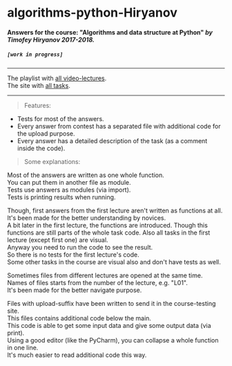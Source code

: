 # algorithms-python-Hiryanov
#### Answers for the course: "Algorithms and data structure at Python" _____by Timofey Hiryanov 2017-2018._____
##### `[work in progress]`
***
The playlist with [all video-lectures](https://www.youtube.com/watch?v=KdZ4HF1SrFs&list=PLRDzFCPr95fK7tr47883DFUbm4GeOjjc0).  
The site with [all tasks](http://judge.mipt.ru/mipt_cs_on_python3/).
***
>Features:
- Tests for most of the answers.
- Every answer from contest has a separated file with additional code for the upload purpose.
- Every answer has a detailed description of the task (as a comment inside the code).

>Some explanations:

Most of the answers are written as one whole function.  
You can put them in another file as module.  
Tests use answers as modules (via import).  
Tests is printing results when running.

Though, first answers from the first lecture aren't written as functions at all.  
It's been made for the better understanding by novices.  
A bit later in the first lecture, the functions are introduced.
Though this functions are still parts of the whole task code.
Also all tasks in the first lecture (except first one) are visual.  
Anyway you need to run the code to see the result.  
So there is no tests for the first lecture's code.  
Some other tasks in the course are visual also and don't have tests as well.

Sometimes files from different lectures are opened at the same time.  
Names of files starts from the number of the lecture, e.g. "L01".  
It's been made for the better navigate purpose.

Files with upload-suffix have been written to send it in the course-testing site.  
This files contains additional code below the main.  
This code is able to get some input data and give some output data (via print).  
Using a good editor (like the PyCharm), you can collapse a whole function in one line.  
It's much easier to read additional code this way.